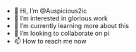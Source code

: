 - 👋 Hi, I’m @Auspicious2ic
- 👀 I’m interested in glorious work
- 🌱 I’m currently learning more about this
- 💞️ I’m looking to collaborate on pi
- 📫 How to reach me now

<!---
Auspicious2ic/Auspicious2ic is a ✨ special ✨ repository because its `README.md` (this file) appears on your GitHub profile.
You can click the Preview link to take a look at your changes.
--->
